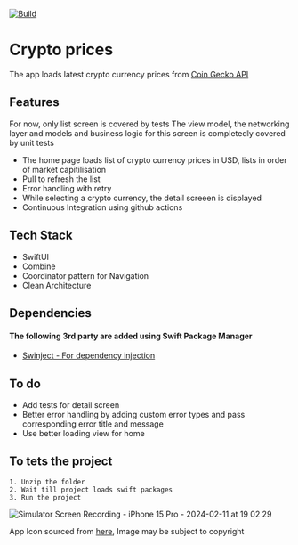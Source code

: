 [![Build](https://github.com/abin0992/CryptoLivePrice/actions/workflows/ci.yml/badge.svg)](https://github.com/abin0992/CryptoLivePrice/actions/workflows/ci.yml) 

# Crypto prices

The app loads latest crypto currency prices from [Coin Gecko API](https://www.coingecko.com/en/api)


## Features

For now, only list screen is covered by tests 
The view model, the networking layer and models and business logic for this screen is completedly covered by unit tests
- The home page loads list of crypto currency prices in USD, lists in order of market capitilisation
- Pull to refresh the list
- Error handling with retry
- While selecting a crypto currency, the detail screeen is displayed
- Continuous Integration using github actions



## Tech Stack

- SwiftUI
- Combine
- Coordinator pattern for Navigation
- Clean Architecture


## Dependencies

#### The following 3rd party are added using Swift Package Manager
- [Swinject - For dependency injection](https://github.com/Swinject/Swinject)
  
## To do

- Add tests for detail screen
- Better error handling by adding custom error types and pass corresponding error title and message 
- Use better loading view for home 


## To tets the project
    1. Unzip the folder
    2. Wait till project loads swift packages
    3. Run the project


![Simulator Screen Recording - iPhone 15 Pro - 2024-02-11 at 19 02 29](https://github.com/abin0992/CryptoLivePrice/assets/10430402/ece63a6f-a98f-4d2e-ab69-e8eb4c76a33a)

App Icon sourced from [here](https://www.cleanpng.com/png-bitcoin-cash-cryptocurrency-bitcoin-sv-digital-wal-7067367/), Image may be subject to copyright

